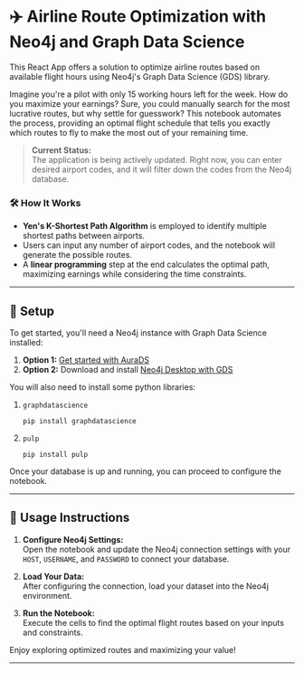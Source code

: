# ✈️ Airline Route Optimization with Neo4j and Graph Data Science

This React App offers a solution to optimize airline routes based on available flight hours using Neo4j's Graph Data Science (GDS) library.

Imagine you're a pilot with only 15 working hours left for the week. How do you maximize your earnings? Sure, you could manually search for the most lucrative routes, but why settle for guesswork? This notebook automates the process, providing an optimal flight schedule that tells you exactly which routes to fly to make the most out of your remaining time.

> **Current Status:**  
> The application is being actively updated. Right now, you can enter desired airport codes, and it will filter down the codes from the Neo4j database.

### 🛠 How It Works
- **Yen's K-Shortest Path Algorithm** is employed to identify multiple shortest paths between airports.
- Users can input any number of airport codes, and the notebook will generate the possible routes.
- A **linear programming** step at the end calculates the optimal path, maximizing earnings while considering the time constraints.

---

## 🚀 Setup

To get started, you'll need a Neo4j instance with Graph Data Science installed:

1. **Option 1:** [Get started with AuraDS](https://neo4j.com/product/auradb/)
2. **Option 2:** Download and install [Neo4j Desktop with GDS](https://neo4j.com/download/)

You will also need to install some python libraries:

1. `graphdatascience`

    ```
    pip install graphdatascience
    ```
2. `pulp`
    ```
    pip install pulp
    ```

Once your database is up and running, you can proceed to configure the notebook.

---

## 📓 Usage Instructions

1. **Configure Neo4j Settings:**  
   Open the notebook and update the Neo4j connection settings with your `HOST`, `USERNAME`, and `PASSWORD` to connect your database.

2. **Load Your Data:**  
   After configuring the connection, load your dataset into the Neo4j environment.

3. **Run the Notebook:**  
   Execute the cells to find the optimal flight routes based on your inputs and constraints.

Enjoy exploring optimized routes and maximizing your value!

---
